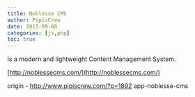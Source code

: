 ```yaml
---
title: Noblesse CMS
author: PipisCrew
date: 2015-09-08
categories: [js,php]
toc: true
---
```


Is a modern and lightweight Content Management System.

[http://noblessecms.com/](http://noblessecms.com/)

origin - http://www.pipiscrew.com/?p=1892 app-noblesse-cms